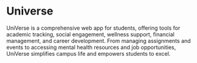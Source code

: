 # Universe
UniVerse is a comprehensive web app for students, offering tools for academic tracking, social engagement, wellness support, financial management, and career development. From managing assignments and events to accessing mental health resources and job opportunities, UniVerse simplifies campus life and empowers students to excel.
